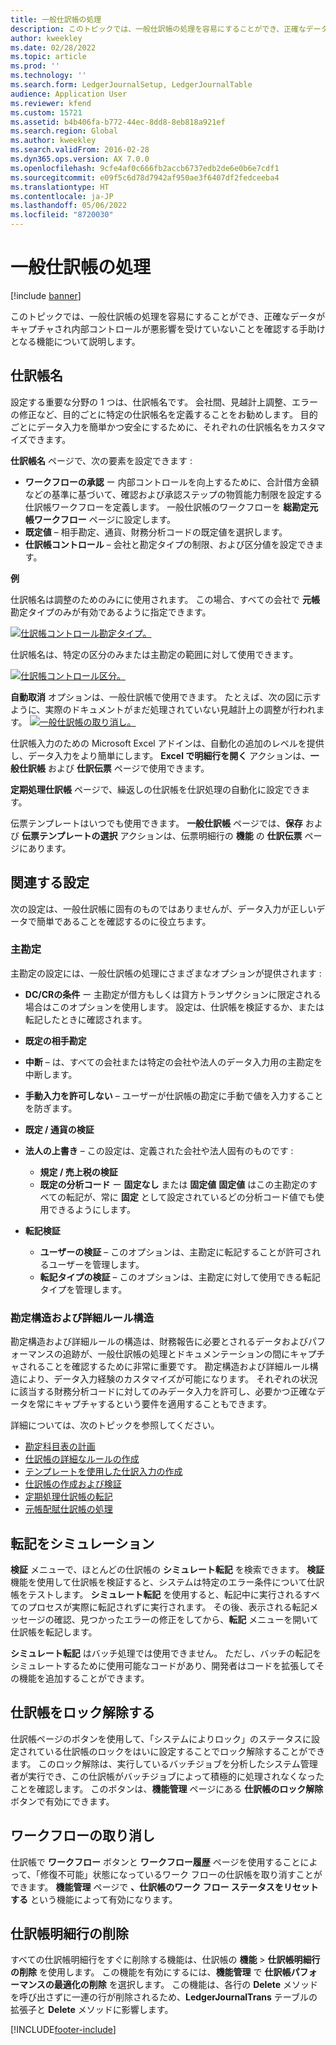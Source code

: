 ```yaml
---
title: 一般仕訳帳の処理
description: このトピックでは、一般仕訳帳の処理を容易にすることができ、正確なデータがキャプチャされ内部コントロールが悪影響を受けていないことを確認する手助けとなる Microsoft Dynamics 365 Finance の機能について説明します。
author: kweekley
ms.date: 02/28/2022
ms.topic: article
ms.prod: ''
ms.technology: ''
ms.search.form: LedgerJournalSetup, LedgerJournalTable
audience: Application User
ms.reviewer: kfend
ms.custom: 15721
ms.assetid: b4b406fa-b772-44ec-8dd8-8eb818a921ef
ms.search.region: Global
ms.author: kweekley
ms.search.validFrom: 2016-02-28
ms.dyn365.ops.version: AX 7.0.0
ms.openlocfilehash: 9cfe4af0c666fb2accb6737edb2de6e0b6e7cdf1
ms.sourcegitcommit: e09f5c6d78d7942af950ae3f6407df2fedceeba4
ms.translationtype: HT
ms.contentlocale: ja-JP
ms.lasthandoff: 05/06/2022
ms.locfileid: "8720030"
---
```

# <a name="general-journal-processing"></a>一般仕訳帳の処理

[!include [banner](../includes/banner.md)]

このトピックでは、一般仕訳帳の処理を容易にすることができ、正確なデータがキャプチャされ内部コントロールが悪影響を受けていないことを確認する手助けとなる機能について説明します。  

## <a name="journal-names"></a>仕訳帳名

設定する重要な分野の 1 つは、仕訳帳名です。 会社間、見越計上調整、エラーの修正など、目的ごとに特定の仕訳帳名を定義することをお勧めします。 目的ごとにデータ入力を簡単かつ安全にするために、それぞれの仕訳帳名をカスタマイズできます。 

**仕訳帳名** ページで、次の要素を設定できます :

-   **ワークフローの承認** ー 内部コントロールを向上するために、合計借方金額などの基準に基づいて、確認および承認ステップの物質能力制限を設定する仕訳帳ワークフローを定義します。 一般仕訳帳のワークフローを **総勘定元帳ワークフロー** ページに設定します。
-   **既定値** – 相手勘定、通貨、財務分析コードの既定値を選択します。
-   **仕訳帳コントロール** – 会社と勘定タイプの制限、および区分値を設定できます。 

**例**

仕訳帳名は調整のためのみにに使用されます。 この場合、すべての会社で **元帳** 勘定タイプのみが有効であるように指定できます。 

[![仕訳帳コントロール勘定タイプ。](./media/journal-control-account-types1.png)](./media/journal-control-account-types1.png)

仕訳帳名は、特定の区分のみまたは主勘定の範囲に対して使用できます。 

[![仕訳帳コントロール区分。](./media/journal-control-segment1.png)](./media/journal-control-segment1.png)

**自動取消** オプションは、一般仕訳帳で使用できます。 たとえば、次の図に示すように、実際のドキュメントがまだ処理されていない見越計上の調整が行われます。
[![一般仕訳帳の取り消し。](./media/general-journal-reversing1.png)](./media/general-journal-reversing1.png) 

仕訳帳入力のための Microsoft Excel アドインは、自動化の追加のレベルを提供し、データ入力をより簡単にします。 **Excel で明細行を開く** アクションは、**一般仕訳帳** および **仕訳伝票** ページで使用できます。 

**定期処理仕訳帳** ページで、繰返しの仕訳帳を仕訳処理の自動化に設定できます。 

伝票テンプレートはいつでも使用できます。 **一般仕訳帳** ページでは、**保存** および **伝票テンプレートの選択** アクションは、伝票明細行の **機能** の **仕訳伝票** ページにあります。

## <a name="related-setup"></a>関連する設定
次の設定は、一般仕訳帳に固有のものではありませんが、データ入力が正しいデータで簡単であることを確認するのに役立ちます。

### <a name="main-account"></a>主勘定

主勘定の設定には、一般仕訳帳の処理にさまざまなオプションが提供されます :

-   **DC/CRの条件** ー 主勘定が借方もしくは貸方トランザクションに限定される場合はこのオプションを使用します。 設定は、仕訳帳を検証するか、または転記したときに確認されます。

-   **既定の相手勘定**
-   **中断** – は、すべての会社または特定の会社や法人のデータ入力用の主勘定を中断します。
-   **手動入力を許可しない** – ユーザーが仕訳帳の勘定に手動で値を入力することを防ぎます。
-   **既定 / 通貨の検証**
-   **法人の上書き** – この設定は、定義された会社や法人固有のものです :
    -   **規定 / 売上税の検証**
    -   **既定の分析コード** ー **固定なし** または **固定値** **固定値** はこの主勘定のすべての転記が、常に **固定** として設定されているどの分析コード値でも使用できるようにします。
-   **転記検証**
    -   **ユーザーの検証** – このオプションは、主勘定に転記することが許可されるユーザーを管理します。
    -   **転記タイプの検証** – このオプションは、主勘定に対して使用できる転記タイプを管理します。

### <a name="accounting-structures-and-advanced-rules-structures"></a>勘定構造および詳細ルール構造

勘定構造および詳細ルールの構造は、財務報告に必要とされるデータおよびパフォーマンスの追跡が、一般仕訳帳の処理とドキュメンテーションの間にキャプチャされることを確認するために非常に重要です。 勘定構造および詳細ルール構造により、データ入力経験のカスタマイズが可能になります。 それぞれの状況に該当する財務分析コードに対してのみデータ入力を許可し、必要かつ正確なデータを常にキャプチャするという要件を適用することもできます。

詳細については、次のトピックを参照してください。
- [勘定科目表の計画](plan-chart-of-accounts.md) 
- [仕訳帳の詳細なルールの作成](tasks/create-advanced-rules-journals.md)
- [テンプレートを使用した仕訳入力の作成](tasks/create-journal-entry-template.md)
- [仕訳帳の作成および検証](tasks/create-validate-journals.md)
- [定期処理仕訳帳の転記](tasks/post-periodic-journals.md)
- [元帳配賦仕訳帳の処理](tasks/process-ledger-allocation-journal.md)

## <a name="simulate-posting"></a>転記をシミュレーション
**検証** メニューで、ほとんどの仕訳帳の **シミュレート転記** を検索できます。 **検証** 機能を使用して仕訳帳を検証すると、システムは特定のエラー条件について仕訳帳をテストします。 **シミュレート転記** を使用すると、転記中に実行されるすべてのプロセスが実際に転記されずに実行されます。 その後、表示される転記メッセージの確認、見つかったエラーの修正をしてから、**転記** メニューを開いて仕訳帳を転記します。 

**シミュレート転記** はバッチ処理では使用できません。 ただし、バッチの転記をシミュレートするために使用可能なコードがあり、開発者はコードを拡張してその機能を追加することができます。  

## <a name="journal-unlock"></a>仕訳帳をロック解除する
仕訳帳ページのボタンを使用して、「システムによりロック」のステータスに設定されている仕訳帳のロックをはいに設定することでロック解除することができます。 このロック解除は、実行しているバッチジョブを分析したシステム管理者が実行でき、この仕訳帳がバッチジョブによって積極的に処理されなくなったことを確認します。 このボタンは、**機能管理** ページにある **仕訳帳のロック解除** ボタンで有効にできます。 

## <a name="workflow-recall"></a>ワークフローの取り消し 
仕訳帳で **ワークフロー** ボタンと **ワークフロー履歴** ページを使用することによって、「修復不可能」状態になっているワーク フローの仕訳帳を取り消すことができます。 **機能管理** ページで **、仕訳帳のワーク フロー ステータスをリセットする** という機能によって有効になります。

## <a name="delete-journal-lines"></a>仕訳帳明細行の削除
すべての仕訳帳明細行をすぐに削除する機能は、仕訳帳の **機能** > **仕訳帳明細行の削除** を使用します。 この機能を有効にするには、**機能管理** で **仕訳帳パフォーマンスの最適化の削除** を選択します。 この機能は、各行の **Delete** メソッドを呼び出さずに一連の行が削除されるため、**LedgerJournalTrans** テーブルの拡張子と **Delete** メソッドに影響します。 


[!INCLUDE[footer-include](../../includes/footer-banner.md)]
